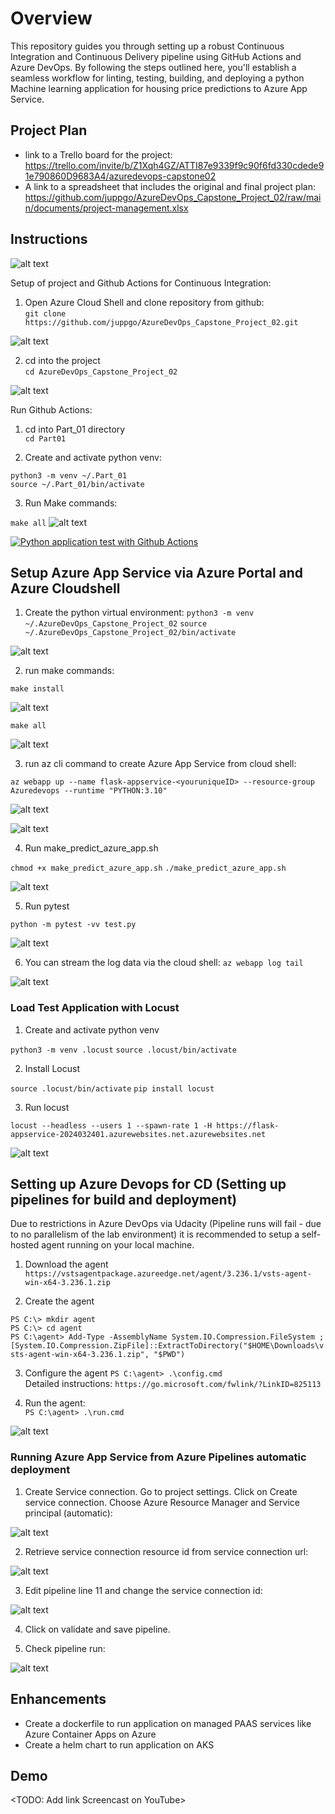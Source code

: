 # Overview

This repository guides you through setting up a robust Continuous Integration and Continuous Delivery pipeline using GitHub Actions and Azure DevOps. By following the steps outlined here, you'll establish a seamless workflow for linting, testing, building, and deploying a python Machine learning application for housing price predictions to Azure App Service.

## Project Plan

* link to a Trello board for the project: https://trello.com/invite/b/Z1Xqh4GZ/ATTI87e9339f9c90f6fd330cdede91e790860D9683A4/azuredevops-capstone02
* A link to a spreadsheet that includes the original and final project plan: https://github.com/juppgo/AzureDevOps_Capstone_Project_02/raw/main/documents/project-management.xlsx

## Instructions

![alt text](/images/Architecture.drawio.pngArchitecture.drawio.png)

Setup of project and Github Actions for Continuous Integration:

1. Open Azure Cloud Shell and clone repository from github: <br>
`git clone https://github.com/juppgo/AzureDevOps_Capstone_Project_02.git`

![alt text](/images/image.png)

2. cd into the project <br>
`cd AzureDevOps_Capstone_Project_02`

![alt text](/images/image-1.png)

Run Github Actions:

1. cd into Part_01 directory <br>
`cd Part01`

2. Create and activate python venv: 

`python3 -m venv ~/.Part_01` <br>
`source ~/.Part_01/bin/activate`

3. Run Make commands:

`make all`
![alt text](/images/image-11.png)

[![Python application test with Github Actions](https://github.com/juppgo/AzureDevOps_Capstone_Project_02/actions/workflows/pythonapp.yml/badge.svg)](https://github.com/juppgo/AzureDevOps_Capstone_Project_02/actions/workflows/pythonapp.yml)

## Setup Azure App Service via Azure Portal and Azure Cloudshell 


1. Create the python virtual environment: 
`python3 -m venv ~/.AzureDevOps_Capstone_Project_02`
`source ~/.AzureDevOps_Capstone_Project_02/bin/activate`

![alt text](/images/image-2.png)

2. run make commands:

`make install`

![alt text](/images/image-3.png)

`make all`

![alt text](/images/image-4.png)

3. run az cli command to create Azure App Service from cloud shell:

`az webapp up --name flask-appservice-<youruniqueID> --resource-group Azuredevops --runtime "PYTHON:3.10"`

![alt text](/images/image-5.png)

![alt text](/images/image-10.png)

4. Run make_predict_azure_app.sh

`chmod +x make_predict_azure_app.sh`
`./make_predict_azure_app.sh`

![alt text](/images/image-6.png)

5. Run pytest 

`python -m pytest -vv test.py`

![alt text](/images/image-7.png)

6. You can stream the log data via the cloud shell: `az webapp log tail`

![alt text](/images/image-8.png)

### Load Test Application with Locust

1. Create and activate python venv

`python3 -m venv .locust`
`source .locust/bin/activate`

2. Install Locust

`source .locust/bin/activate`
`pip install locust`

3. Run locust

`locust --headless --users 1 --spawn-rate 1 -H https://flask-appservice-2024032401.azurewebsites.net.azurewebsites.net`

![alt text](/images/image-9.png)

## Setting up Azure Devops for CD (Setting up pipelines for build and deployment)

Due to restrictions in Azure DevOps via Udacity (Pipeline runs will fail - due to no parallelism of the lab environment) it is recommended to setup a self-hosted agent running on your local machine.

1. Download the agent
`https://vstsagentpackage.azureedge.net/agent/3.236.1/vsts-agent-win-x64-3.236.1.zip`

2. Create the agent

`PS C:\> mkdir agent` <br>
`PS C:\> cd agent` <br>
`PS C:\agent> Add-Type -AssemblyName System.IO.Compression.FileSystem ; [System.IO.Compression.ZipFile]::ExtractToDirectory("$HOME\Downloads\vsts-agent-win-x64-3.236.1.zip", "$PWD")`

3. Configure the agent
`PS C:\agent> .\config.cmd` <br>
Detailed instructions: `https://go.microsoft.com/fwlink/?LinkID=825113`

4. Run the agent: <br>
`PS C:\agent> .\run.cmd`

![alt text](/images/image-12.png)



### Running Azure App Service from Azure Pipelines automatic deployment

1. Create Service connection. Go to project settings. Click on Create service connection. Choose Azure Resource Manager and Service principal (automatic):

![alt text](/images/image-13.png)

2. Retrieve service connection resource id from service connection url:

![alt text](/images/image-14.png)

3. Edit pipeline line 11 and change the service connection id:

![alt text](/images/image-15.png)

4. Click on validate and save pipeline.

5. Check pipeline run:

![alt text](/images/image-16.png)


## Enhancements

- Create a dockerfile to run application on managed PAAS services like Azure Container Apps on Azure
- Create a helm chart to run application on AKS

## Demo 

<TODO: Add link Screencast on YouTube>


